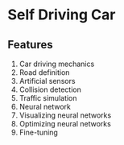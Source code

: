 # Self Driving Car

## Features

1. Car driving mechanics
2. Road definition
3. Artificial sensors
4. Collision detection
5. Traffic simulation
6. Neural network
7. Visualizing neural networks
8. Optimizing neural networks
9. Fine-tuning
